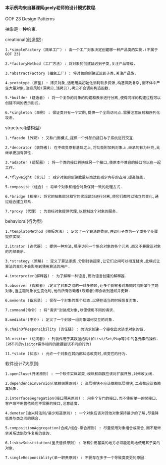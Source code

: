#### 本示例均来自慕课网geely老师的设计模式教程.

GOF 23 Design Patterns

抽象是一种约束.

creational(创造型):

    1.*simpleFactory (简单工厂) : 由一个工厂对象决定创建哪一种产品类的实例.(不属于GOF 23)
    
    2.*factoryMethod (工厂方法) : 将对象的创建延迟到子类,关注产品等级.
    
    3.*abstractFactory (抽象工厂) : 将对象的创建延迟到子类,关注产品族.
    
    4.prototype (原型) : 拷贝对象,适用用类初始化消耗较多资源,构造函数复杂,循环体中产生大量对象.注意风险(深拷贝,浅拷贝),拷贝不会调用构造函数.
    
    5.*builder (建造者) : 将一个复杂的对象的构建和表示进行分离,使得同样的构建过程可以创建不同的表示形式.
    
    6.*singleton (单例) : 保证类只有一个实例,提供一个全局访问点.需要注意反射和序列化攻击.

structural(结构型)

    1.*facade (外观) : 又称门面模式,提供一个外部的接口与子系统进行交互.
    
    2.*decorator (装饰者): 在不改变原有基础之上,将功能附加到对象上,继承的有力补充,比继承更加有弹性.
    
    3.*adapter (适配器) : 将一个类的接口转换成另一个接口,使原本不兼容的接口可以在一起工作.
    
    4.*flyweight (享元) : 减少对象的创建数量从而达到减少内存的占用,提高性能.
                                
    5.composite (组合) : 将单个对象和组合对象保持一致的处理方式.
    
    6.*bridge (桥接): 将它的抽象部分和它的实现部分进行分离,使它们都可以独立的变化,通过组合建立联系.
    
    7.*proxy (代理) : 为目标对象提供代理,以控制这个对象的服务.
    
behavioral(行为型)
    
    1.*templateMethod (模板方法) : 定义了一个算法的骨架,并运行子类为一个或多个步骤提供实现.

    2.itrator (迭代器) : 提供一种方法,顺序访问一个集合对象的各个元素,而又不暴露该对象的内部表示.
    
    3.*strategy (策略) : 定义了算法家族,分别封装起来,让它们之间可以相互替换,此模式让算法的变化不会影响到使用算法的用户.
    
    4.interpreter(解释器) : 为了解释一种语言,而为语言创建的解释器.
    
    5.observer (观察者) :定义了对象之间的一对多依赖,让多个观察者对象同时监听某个主题对象,当主题对象发生变化时,他的所有依赖者(观察者)都会收到通知并更新.

    6.memento (备忘录) : 保存一个对象的某个状态,以便在适当的时候恢复对象.

    7.command(命令) : 将"请求"封装成对象,以便使用不同的请求.
    
    8.mediator(中介) : 定义了一个封装一组对象如何交互的对象.

    9.chainOfResponsibility (责任链) : 为请求创建一个接收此次请求对象的链.

    10.visitor (访问者) : 封装作用于某数据结构(如List/Set/Map等)中的各元素的操作.(对不同的visitor操作相同的数据尝试不同的行为)
    
    11.*state (状态) : 允许一个对象在其内部状态改变时,改变它的行为.

软件设计7大原则:

    1.openClose(开闭原则) : 一个软件实体如类,模块和函数应该对扩展开放,对修改关闭.
    
    2.dependenceInversion(依赖倒置原则) : 高层模块不应该依赖低层模块,二者都应该依赖其抽象.
    
    3.interfaceSegregation(接口隔离原则) : 用多个专门的接口,而不使用单一的总接口,客户端不用管依赖它不需要的接口,注意适度.
    
    4.demeter(迪米特法则/最少知道原则) : 一个对象应该对其他对象保持最少的了解,尽量降低类与类之间的耦合.
    
    5.compositionAggregation(合成/组合-聚合原则) : 尽量使用对象组合或聚合,而不是继承关系达到软件复用的目的.
    
    6.liskovSubstitution(里氏替换原则) : 所有引用基类的地方必须能透明地使用其子类的对象.
    
    7.singleResponsiblity(单一职责原则) : 不要存在多于一个导致类变更的原因.